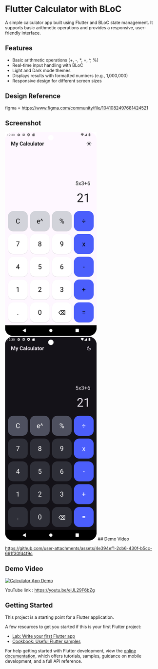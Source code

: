 # Flutter Calculator with BLoC

A simple calculator app built using Flutter and BLoC state management. It supports basic arithmetic operations and provides a responsive, user-friendly interface.

## Features
- Basic arithmetic operations (+, -, *, ÷, ^, %)
- Real-time input handling with BLoC
- Light and Dark mode themes
- Displays results with formatted numbers (e.g., 1,000,000)
- Responsive design for different screen sizes


## Design Reference
figma = https://www.figma.com/community/file/1041082497681424521

## Screenshot
<img src="light_mode.png" alt="Demo Screenshot" width="300">
<img src="dark_mode.png" alt="Demo Screenshot" width="300">
## Demo Video




https://github.com/user-attachments/assets/4e394ef1-2cb6-430f-b5cc-691f30fd4f9c
## Demo Video
[![Calculator App Demo](https://img.youtube.com/vi/elJL29F6bZg/0.jpg)](https://www.youtube.com/watch?v=elJL29F6bZg)


YouTube link : https://youtu.be/elJL29F6bZg

## Getting Started

This project is a starting point for a Flutter application.

A few resources to get you started if this is your first Flutter project:

- [Lab: Write your first Flutter app](https://docs.flutter.dev/get-started/codelab)
- [Cookbook: Useful Flutter samples](https://docs.flutter.dev/cookbook)

For help getting started with Flutter development, view the
[online documentation](https://docs.flutter.dev/), which offers tutorials,
samples, guidance on mobile development, and a full API reference.

